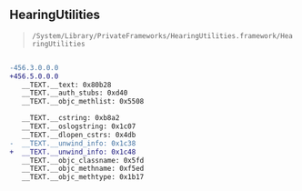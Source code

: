 ## HearingUtilities

> `/System/Library/PrivateFrameworks/HearingUtilities.framework/HearingUtilities`

```diff

-456.3.0.0.0
+456.5.0.0.0
   __TEXT.__text: 0x80b28
   __TEXT.__auth_stubs: 0xd40
   __TEXT.__objc_methlist: 0x5508

   __TEXT.__cstring: 0xb8a2
   __TEXT.__oslogstring: 0x1c07
   __TEXT.__dlopen_cstrs: 0x4db
-  __TEXT.__unwind_info: 0x1c38
+  __TEXT.__unwind_info: 0x1c48
   __TEXT.__objc_classname: 0x5fd
   __TEXT.__objc_methname: 0xf5ed
   __TEXT.__objc_methtype: 0x1b17

```
